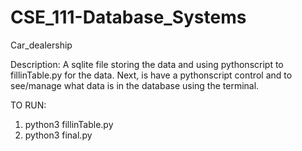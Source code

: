 # CSE_111-Database_Systems
Car_dealership

Description:
A sqlite file storing the data and using pythonscript to fillinTable.py for the data.
Next, is have a pythonscript control and to see/manage what data is in the database using the terminal. 

TO RUN:
  1. python3 fillinTable.py
  2. python3 final.py
